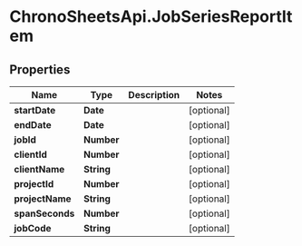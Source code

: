 # ChronoSheetsApi.JobSeriesReportItem

## Properties

Name | Type | Description | Notes
------------ | ------------- | ------------- | -------------
**startDate** | **Date** |  | [optional] 
**endDate** | **Date** |  | [optional] 
**jobId** | **Number** |  | [optional] 
**clientId** | **Number** |  | [optional] 
**clientName** | **String** |  | [optional] 
**projectId** | **Number** |  | [optional] 
**projectName** | **String** |  | [optional] 
**spanSeconds** | **Number** |  | [optional] 
**jobCode** | **String** |  | [optional] 


